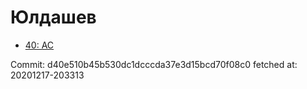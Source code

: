 # Юлдашев
- [40: AC](40.md)

Commit: d40e510b45b530dc1dcccda37e3d15bcd70f08c0
 fetched at: 20201217-203313
